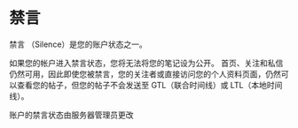 # 禁言

禁言 （Silence）是您的账户状态之一。

如果您的帐户进入禁言状态，您将无法将您的笔记设为公开。
首页、关注和私信仍然可用，因此即使您被禁言，您的关注者或直接访问您的个人资料页面，仍然可以查看您的帖子，但您的帖子不会发送至 GTL（联合时间线）或 LTL（本地时间线）。

账户的禁言状态由服务器管理员更改
